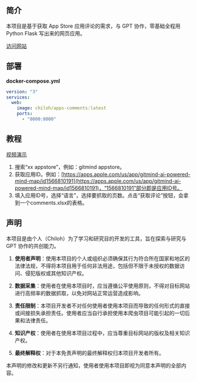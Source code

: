 ## 简介
本项目是基于获取 App Store 应用评论的需求，与 GPT 协作，零基础全程用 Python Flask 写出来的网页应用。

[访问网站](https://apps.chiloh.cn)

## 部署

**docker-compose.yml**

```yml
version: "3"
services:
  web:
    image: chiloh/apps-comments:latest
    ports:
      - "8000:8000"
```

## 教程
[视频演示](https://chilohdata.s3.bitiful.net/videos/tutorial_link.mp4)
1. 搜索“xx appstore”，例如：gitmind appstore。
2. 获取应用ID。例如：[https://apps.apple.com/us/app/gitmind-ai-powered-mind-map/id1566810191](https://apps.apple.com/us/app/gitmind-ai-powered-mind-map/id1566810191)，“1566810191”部分即是应用ID号。
3. 填入应用ID号，选择“语言”，选择要抓取的页数。点击“获取评论”按钮，会拿到一个comments.xlsx的表格。

## 声明

本项目是由个人（Chiloh）为了学习和研究目的开发的工具，旨在探索与研究与 GPT 协作的共创能力。

1. **使用者声明**：使用本项目的个人或组织必须确保其行为符合所在国家和地区的法律法规，不得将本项目用于任何非法用途，包括但不限于未授权的数据访问、侵犯版权或其他知识产权。

2. **数据采集**：使用者在使用本项目时，应当遵循公平使用原则，不得对目标网站进行高频率的数据抓取，以免对网站正常运营造成影响。

3. **责任限制**：本项目开发者不对任何使用者使用本项目而导致的任何形式的直接或间接损失承担责任。使用者应当自行承担使用本爬虫项目可能引起的一切后果和法律责任。

4. **知识产权**：使用者在使用本项目过程中，应当尊重目标网站的版权及相关知识产权。

5. **最终解释权**：对于本免责声明的最终解释权归本项目开发者所有。

本声明的修改和更新不另行通知，使用者使用本项目即视为同意本声明的全部内容。
